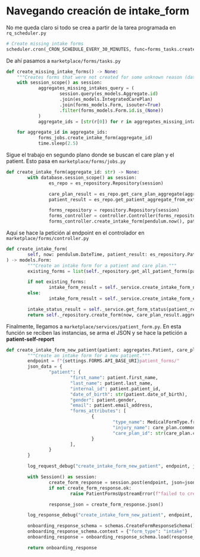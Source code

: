 # Navegando creación de intake_form

No me queda claro si todo se crea a partir de la tarea programada en `rq_scheduler.py`
```python
# Create missing intake forms
scheduler.cron(_CRON_SCHEDULE_EVERY_30_MINUTES, func=forms_tasks.create_missing_intake_forms, use_local_timezone=True)
```

De ahí pasamos a `marketplace/forms/tasks.py`
```python
def create_missing_intake_forms() -> None:
	"""Creates forms that were not created for some unknown reason (data corruption)."""
	with session_scope() as session:
			aggregates_missing_intakes_query = (
					session.query(es_models.Aggregate.id)
					.join(es_models.IntegratedCarePlan)
					.join(forms_models.Form, isouter=True)
					.filter(forms_models.Form.id.is_(None))
			)
			aggregate_ids = [str(r[0]) for r in aggregates_missing_intakes_query]

	for aggregate_id in aggregate_ids:
			forms_jobs.create_intake_form(aggregate_id)
			time.sleep(2.5)
```

Sigue el trabajo en segundo plano donde se buscan el care plan y el patient. Esto pasa en `marketplace/forms/jobs.py`
```python
def create_intake_form(aggregate_id: str) -> None:
		with database.session_scope() as session:
				es_repo = es_repository.Repository(session)

				care_plan_result = es_repo.get_care_plan_aggregate(aggregate_id)
				patient_result = es_repo.get_patient_aggregate_from_external_id(care_plan_result.care_plan.patient_id)

				forms_repository = repository.Repository(session)
				forms_controller = controller.Controller(forms_repository, patient_form)
				forms_controller.create_intake_form(pendulum.now(), patient_result, care_plan_result)
```

Aquí se hace la petición al endpoint en el controlador en `marketplace/forms/controller.py`
```python
def create_intake_form(
		self, now: pendulum.DateTime, patient_result: es_repository.PatientResult, care_plan_result: es_repository.CarePlanResult
) -> models.Form:
		"""Create an intake form for a patient and care plan."""
		existing_forms = list(self._repository.get_all_patient_forms(patient_result.aggregate_id))

		if not existing_forms:
				intake_form_result = self._service.create_intake_form_new_patient(patient_result.patient, care_plan_result.care_plan)
		else:
				intake_form_result = self._service.create_intake_form_existing_patient(patient_result.patient, care_plan_result.care_plan)

		intake_status_result = self._service.get_form_status(patient_result.patient, intake_form_result.status_id)
		return self._repository.create_form(now, care_plan_result.aggregate_id, intake_form_result, intake_status_result)
```


Finalmente, llegamos a `marketplace/services/patient_form.py`. En esta función se reciben las instancias, se arma el JSON y se hace la petición a **patient-self-report**

```python
def create_intake_form_new_patient(patient: aggregates.Patient, care_plan: aggregates.CarePlan) -> entities.FormResponse:
		"""Create an intake form for a new patient."""
		endpoint = f"{settings.FORMS.API_BASE_URI}patient_forms/"
		json_data = {
				"patient": {
						"first_name": patient.first_name,
						"last_name": patient.last_name,
						"internal_id": patient.patient_id,
						"date_of_birth": str(patient.date_of_birth),
						"gender": patient.gender,
						"email": patient.email_address,
						"forms_attributes": [
								{
										"type_name": MedicalFormType.from_body_part(care_plan.affected_body_part),
										"injury_name": care_plan.common_label,
										"care_plan_id": str(care_plan.care_plan_id),
								}
						],
				}
		}

		log_request_debug("create_intake_form_new_patient", endpoint, json_data)

		with Session() as session:
				create_form_response = session.post(endpoint, json=json_data)
				if not create_form_response.ok:
						raise PatientFormsUpstreamError(f"failed to create intake form for new patient: {create_form_response.reason}")

				response_json = create_form_response.json()

		log_response_debug("create_intake_form_new_patient", endpoint, response_json)

		onboarding_response_schema = schemas.CreateFormResponseSchema()
		onboarding_response_schema.context = {"form_type": "intake"}
		onboarding_response = onboarding_response_schema.load(response_json)

		return onboarding_response
```

